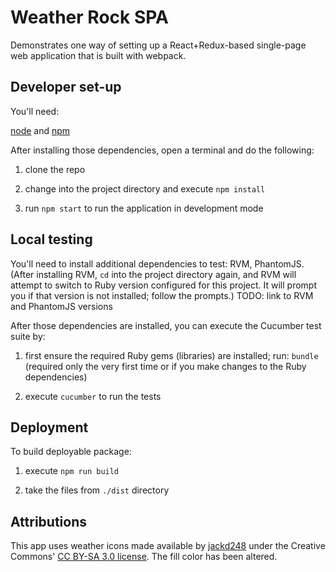 # Weather Rock SPA 

Demonstrates one way of setting up a React+Redux-based single-page web application that is built with webpack.

## Developer set-up

You'll need:

[node](nodejs.org) and [npm](npmjs.org)

After installing those dependencies, open a terminal and do the following:

1. clone the repo

2. change into the project directory and execute `npm install`

3. run `npm start` to run the application in development mode

## Local testing

You'll need to install additional dependencies to test: RVM, PhantomJS. (After installing RVM, `cd` into the project directory again, and RVM will attempt to switch to Ruby version configured for this project. It will prompt you if that version is not installed; follow the prompts.) TODO: link to RVM and PhantomJS versions

After those dependencies are installed, you can execute the Cucumber test suite by:

1. first ensure the required Ruby gems (libraries) are installed; run: `bundle` (required only the very first time or if you make changes to the Ruby dependencies)

2. execute `cucumber` to run the tests

## Deployment

To build deployable package:

1. execute `npm run build`

2. take the files from `./dist` directory

## Attributions

This app uses weather icons made available by [jackd248](https://github.com/jackd248/weather-iconic) under the Creative Commons' [CC BY-SA 3.0 license](http://creativecommons.org/licenses/by-sa/3.0/us/). The fill color has been altered.

